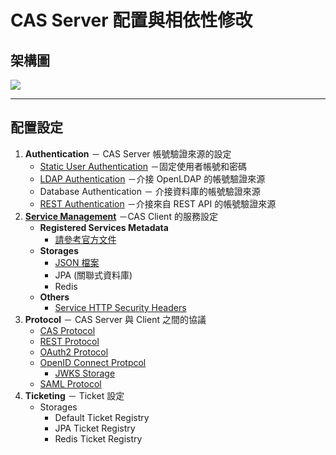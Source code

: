 # CAS Server 配置與相依性修改

## 架構圖

![](https://apereo.github.io/cas/6.6.x/images/cas_architecture.png)



---

## 配置設定

1. **Authentication** － CAS Server 帳號驗證來源的設定
    * [Static User Authentication](1.Authentication/1.1.StaticUser.md) －固定使用者帳號和密碼
    * [LDAP Authentication](1.Authentication/1.2.LDAP.md) －介接 OpenLDAP 的帳號驗證來源
    * Database Authentication － 介接資料庫的帳號驗證來源
    * [REST Authentication](1.Authentication/1.4.REST.md) －介接來自 REST API 的帳號驗證來源
2. **[Service Management](2.ServiceManagement/Index.md)** －CAS Client 的服務設定
    * **Registered Services Metadata**
        * [請參考官方文件](https://apereo.github.io/cas/6.6.x/services/Service-Management.html#registered-services)
    * **Storages**
        * [JSON 檔案](2.ServiceManagement/2.1.JsonServiceRegistry.md)
        * JPA (關聯式資料庫)
        * Redis
    * **Others**
        * [Service HTTP Security Headers](2.ServiceManagement/2.2.1.ServiceHTTPSecurityHeaders.md)
3. **Protocol** － CAS Server 與 Client 之間的協議
    * [CAS Protocol](3.Protocol/3.1.CAS.md)
    * [REST Protocol](3.Protocol/3.2.REST.md)
    * [OAuth2 Protocol](3.Protocol/3.3.OAuth2.md)
    * [OpenID Connect Protpcol](3.Protocol/3.4.OpenIdConnect.md)
        * [JWKS Storage](https://apereo.github.io/cas/6.6.x/authentication/OIDC-Authentication-JWKS-Storage.html)
    * [SAML Protocol](3.Protocol/3.3.SMAL.md)
4. **Ticketing** － Ticket 設定
    * Storages
        * Default Ticket Registry
        * JPA Ticket Registry
        * Redis Ticket Registry





















